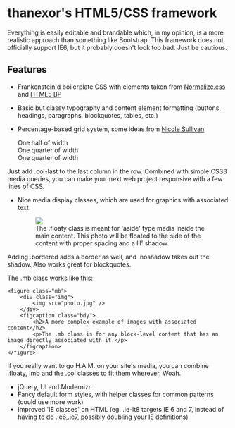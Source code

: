 # thanexor's HTML5/CSS framework

Everything is easily editable and brandable which, in my opinion, is a more realistic approach than something like Bootstrap.  This framework does not officially support IE6, but it probably doesn't look too bad. Just be cautious.

Features
--------

* Frankenstein'd boilerplate CSS with elements taken from [Normalize.css](https://github.com/necolas/normalize.css) and [HTML5 BP](https://github.com/h5bp/html5-boilerplate)
* Basic but classy typography and content element formatting (buttons, headings, paragraphs, blockquotes, tables, etc.)
* Percentage-based grid system, some ideas from [Nicole Sullivan](www.stubbornella.org/)
    
    <div class="cols">
        <section class="col-50">
            One half of width
        </section>
        <section class="col-25">
            One quarter of width
        </section>
        <section class="col-25 col-last">
            One quarter of width
        </section>
    </div>

Just add .col-last to the last column in the row.  Combined with simple CSS3 media queries, you can make your next web project responsive with a few lines of CSS.

* Nice media display classes, which are used for graphics with associated text

    <figure class="floaty">
        <img src="photo.jpg" />
        <figcaption>The .floaty class is meant for 'aside' type media inside the main content.  This photo will be floated to the side of the content with proper spacing and a lil' shadow.</figcaption>
    </figure>

Adding .bordered adds a border as well, and .noshadow takes out the shadow.  Also works great for blockquotes.

The .mb class works like this:

    <figure class="mb">
        <div class="img">
            <img src="photo.jpg" />
        </div>
        <figcaption class="bdy">
            <h2>A more complex example of images with associated content</h2>
            <p>The .mb class is for any block-level content that has an image directly associated with it.</p>
        </figcaption>
    </figure>

If you really want to go H.A.M. on your site's media, you can combine .floaty, .mb and the .col classes to fit them wherever.  Woah.

* jQuery, UI and Modernizr
* Fancy default form styles, with helper classes for common patterns (could use more work)
* Improved 'IE classes' on HTML (eg. .ie-lt8 targets IE 6 and 7, instead of having to do .ie6,.ie7, possibly doubling your IE definitions)